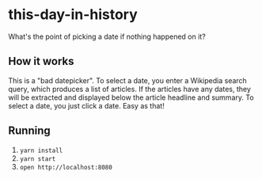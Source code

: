 # this-day-in-history

What's the point of picking a date if nothing happened on it?

## How it works

This is a "bad datepicker". To select a date, you enter a Wikipedia search
query, which produces a list of articles. If the articles have any dates, they
will be extracted and displayed below the article headline and summary. To
select a date, you just click a date. Easy as that!

## Running

1. `yarn install`
2. `yarn start`
3. `open http://localhost:8080`
